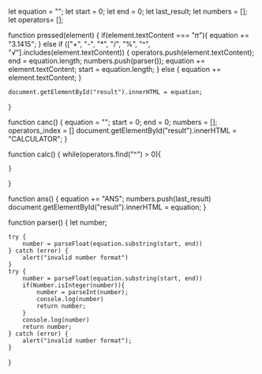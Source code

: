 let equation = "";
let start = 0;
let end = 0;
let last_result; 
let numbers = []; 
let operators= [];

function pressed(element) { 
    if(element.textContent === "𝜋"){
        equation += "3.1415"; 
    } else if (["+", "-", "*", "/", "%", "^", "√"].includes(element.textContent)) {
        operators.push(element.textContent);
        end = equation.length;
        numbers.push(parser());
        equation += element.textContent;
        start = equation.length;
    }
    else {
        equation += element.textContent; 
    }
    
    document.getElementById("result").innerHTML = equation; 
}

function canc() { 
    equation = "";
    start = 0;
    end = 0;
    numbers = [];
    operators_index = []
    document.getElementById("result").innerHTML = "CALCULATOR"; 
}

function calc() {
    while(operators.find("^") > 0){

    }
}

function ans() { 
    equation += "ANS";
    numbers.push(last_result) 
    document.getElementById("result").innerHTML = equation; 
}

function parser() {
    let number;

    try {
        number = parseFloat(equation.substring(start, end))
    } catch (error) {
        alert("invalid number format")
    }
    try {
        number = parseFloat(equation.substring(start, end))
		if(Number.isInteger(number)){
			number = parseInt(number);
            console.log(number)
			return number;
		}
        console.log(number)
		return number;
    } catch (error) {
        alert("invalid number format");
    }
}
